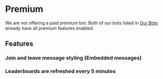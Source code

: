 # Premium

We are not offering a paid premium bot. Both of our bots listed in [Our Bots](/el/getting-started/our-bots.md) already have all premium features enabled.

## Features

### Join and leave message styling \(Embedded messages\)

### Leaderboards are refreshed every 5 minutes
